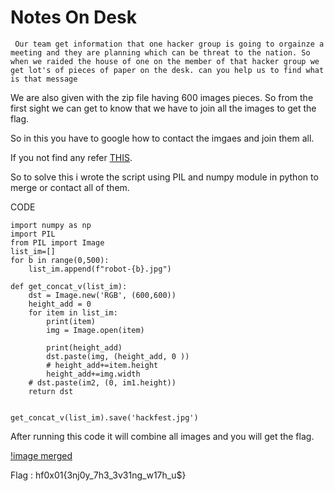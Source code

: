 # Notes On Desk

`
Our team get information that one hacker group is going to orgainze a meeting and they are planning which can be threat to the nation. So when we raided the house of one on the member of that hacker group we get lot's of pieces of paper on the desk. can you help us to find what is that message`


We are also given with the zip file having 600 images pieces. So from the first sight we can get to know that we have to join all the images to get the flag.


So in this you have to google how to contact the imgaes and join them all.

If you not find any refer [THIS](https://note.nkmk.me/en/python-pillow-concat-images/).

So to solve this i wrote the script using PIL and numpy module in python to merge or contact all of them.

CODE 

```
import numpy as np
import PIL
from PIL import Image
list_im=[]
for b in range(0,500):
	list_im.append(f"robot-{b}.jpg")

def get_concat_v(list_im):
    dst = Image.new('RGB', (600,600))
    height_add = 0 
    for item in list_im:
    	print(item)
    	img = Image.open(item)
    	
    	print(height_add)
    	dst.paste(img, (height_add, 0 ))
    	# height_add+=item.height
    	height_add+=img.width
    # dst.paste(im2, (0, im1.height))
    return dst


get_concat_v(list_im).save('hackfest.jpg')
```

After running this code it will combine all images and you will get the flag.

[!image merged](https://github.com/VulnFreak/HackFest-Writeups/blob/main/Images/hackfest.jpg)

Flag : hf0x01{3nj0y_7h3_3v31ng_w17h_u$}
